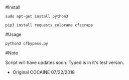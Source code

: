 #Install

    sudo apt-get install python3
    
    pip3 install requests colorama cfscrape
    
#Usage

    python3 cfbypass.py
    
    
#Note

Script will have updates soon. Typed is in it's test verson.
- Original COCAINE 07/22/2018

